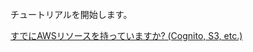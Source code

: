 <br>
<docs-internal-link-button href="~/start/getting-started/setup.md"> <span slot="text">チュートリアルを開始します。</span> </docs-internal-link-button>

[すでにAWSリソースを持っていますか? (Cognito, S3, etc.)](~/lib/project-setup/use-existing-resources.md)
